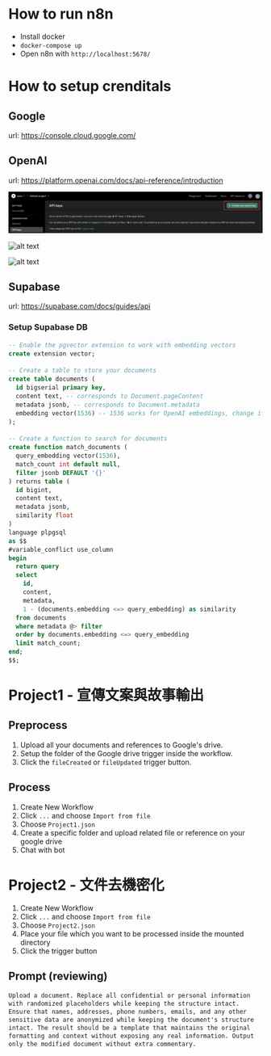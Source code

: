 # How to run n8n
- Install docker
- `docker-compose up`
- Open n8n with `http://localhost:5678/`

# How to setup crenditals
## Google
url: https://console.cloud.google.com/


## OpenAI
url: https://platform.openai.com/docs/api-reference/introduction

![](./reference/openai_api_create.png)

![alt text](<./reference/Screenshot 2025-04-08 at 4.28.02 PM.png>)

![alt text](<reference/Screenshot 2025-04-08 at 4.29.05 PM.png>)



## Supabase
url: https://supabase.com/docs/guides/api

### Setup Supabase DB
```sql
-- Enable the pgvector extension to work with embedding vectors
create extension vector;

-- Create a table to store your documents
create table documents (
  id bigserial primary key,
  content text, -- corresponds to Document.pageContent
  metadata jsonb, -- corresponds to Document.metadata
  embedding vector(1536) -- 1536 works for OpenAI embeddings, change if needed
);

-- Create a function to search for documents
create function match_documents (
  query_embedding vector(1536),
  match_count int default null,
  filter jsonb DEFAULT '{}'
) returns table (
  id bigint,
  content text,
  metadata jsonb,
  similarity float
)
language plpgsql
as $$
#variable_conflict use_column
begin
  return query
  select
    id,
    content,
    metadata,
    1 - (documents.embedding <=> query_embedding) as similarity
  from documents
  where metadata @> filter
  order by documents.embedding <=> query_embedding
  limit match_count;
end;
$$;
```

# Project1 - 宣傳文案與故事輸出
## Preprocess
1. Upload all your documents and references to Google's drive.
2. Setup the folder of the Google drive trigger inside the workflow.
3. Click the `fileCreated` or `fileUpdated` trigger button.

## Process
1. Create New Workflow
2. Click `...` and choose `Import from file`
3. Choose `Project1.json`
4. Create a specific folder and upload related file or reference on your google drive
5. Chat with bot

# Project2 - 文件去機密化
1. Create New Workflow
2. Click `...` and choose `Import from file`
3. Choose `Project2.json`
4. Place your file which you want to be processed inside the mounted directory
5. Click the trigger button

## Prompt (reviewing)
```
Upload a document. Replace all confidential or personal information with randomized placeholders while keeping the structure intact. Ensure that names, addresses, phone numbers, emails, and any other sensitive data are anonymized while keeping the document's structure intact. The result should be a template that maintains the original formatting and context without exposing any real information. Output only the modified document without extra commentary.
```




